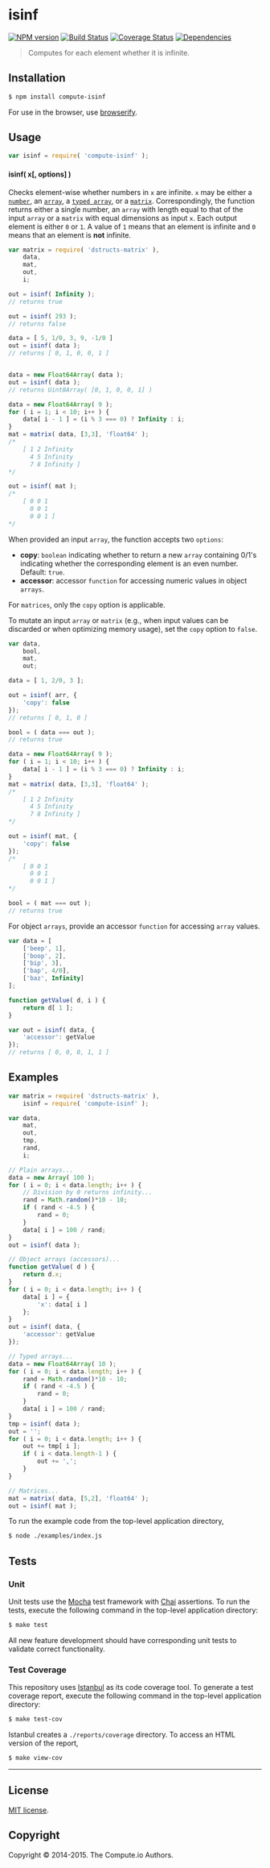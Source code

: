 isinf
===
[![NPM version][npm-image]][npm-url] [![Build Status][travis-image]][travis-url] [![Coverage Status][coveralls-image]][coveralls-url] [![Dependencies][dependencies-image]][dependencies-url]

> Computes for each element whether it is infinite.


## Installation

``` bash
$ npm install compute-isinf
```

For use in the browser, use [browserify](https://github.com/substack/node-browserify).


## Usage


``` javascript
var isinf = require( 'compute-isinf' );
```

#### isinf( x[, options] )

Checks element-wise whether numbers in `x` are infinite. `x` may be either a [`number`](https://developer.mozilla.org/en-US/docs/Web/JavaScript/Reference/Global_Objects/Number), an [`array`](https://developer.mozilla.org/en-US/docs/Web/JavaScript/Reference/Global_Objects/Array), a [`typed array`](https://developer.mozilla.org/en-US/docs/Web/JavaScript/Typed_arrays), or a [`matrix`](https://github.com/dstructs/matrix). Correspondingly, the function returns either a single number, an `array` with length equal to that of the input `array` or a `matrix` with equal dimensions as input `x`. Each output element is either `0` or `1`. A value of `1` means that an element is infinite  and `0` means that an element is __not__ infinite.

``` javascript
var matrix = require( 'dstructs-matrix' ),
    data,
    mat,
    out,
    i;

out = isinf( Infinity );
// returns true

out = isinf( 293 );
// returns false

data = [ 5, 1/0, 3, 9, -1/0 ]
out = isinf( data );
// returns [ 0, 1, 0, 0, 1 ]


data = new Float64Array( data );
out = isinf( data );
// returns Uint8Array( [0, 1, 0, 0, 1] )

data = new Float64Array( 9 );
for ( i = 1; i < 10; i++ ) {
	data[ i - 1 ] = (i % 3 === 0) ? Infinity : i;
}
mat = matrix( data, [3,3], 'float64' );
/*
	[ 1 2 Infinity
	  4 5 Infinity
	  7 8 Infinity ]
*/

out = isinf( mat );
/*
	[ 0 0 1
	  0 0 1
	  0 0 1 ]
*/
```

When provided an input `array`, the function accepts two `options`:

*  __copy__: `boolean` indicating whether to return a new `array` containing 0/1's indicating whether the corresponding element is an even number. Default: `true`.
*  __accessor__: accessor `function` for accessing numeric values in object `arrays`.

For `matrices`, only the `copy` option is applicable.

To mutate an input `array` or `matrix` (e.g., when input values can be discarded or when optimizing memory usage), set the `copy` option to `false`.

``` javascript
var data,
	bool,
	mat,
	out;

data = [ 1, 2/0, 3 ];

out = isinf( arr, {
	'copy': false
});
// returns [ 0, 1, 0 ]

bool = ( data === out );
// returns true

data = new Float64Array( 9 );
for ( i = 1; i < 10; i++ ) {
	data[ i - 1 ] = (i % 3 === 0) ? Infinity : i;
}
mat = matrix( data, [3,3], 'float64' );
/*
	[ 1 2 Infinity
	  4 5 Infinity
	  7 8 Infinity ]
*/

out = isinf( mat, {
	'copy': false
});
/*
	[ 0 0 1
	  0 0 1
	  0 0 1 ]
*/

bool = ( mat === out );
// returns true
```

For object `arrays`, provide an accessor `function` for accessing `array` values.

``` javascript
var data = [
	['beep', 1],
	['boop', 2],
	['bip', 3],
	['bap', 4/0],
	['baz', Infinity]
];

function getValue( d, i ) {
	return d[ 1 ];
}

var out = isinf( data, {
	'accessor': getValue
});
// returns [ 0, 0, 0, 1, 1 ]
```

## Examples

``` javascript
var matrix = require( 'dstructs-matrix' ),
	isinf = require( 'compute-isinf' );

var data,
	mat,
	out,
	tmp,
	rand,
	i;

// Plain arrays...
data = new Array( 100 );
for ( i = 0; i < data.length; i++ ) {
	// Division by 0 returns infinity...
	rand = Math.random()*10 - 10;
	if ( rand < -4.5 ) {
		rand = 0;
	}
	data[ i ] = 100 / rand;
}
out = isinf( data );

// Object arrays (accessors)...
function getValue( d ) {
	return d.x;
}
for ( i = 0; i < data.length; i++ ) {
	data[ i ] = {
		'x': data[ i ]
	};
}
out = isinf( data, {
	'accessor': getValue
});

// Typed arrays...
data = new Float64Array( 10 );
for ( i = 0; i < data.length; i++ ) {
	rand = Math.random()*10 - 10;
	if ( rand < -4.5 ) {
		rand = 0;
	}
	data[ i ] = 100 / rand;
}
tmp = isinf( data );
out = '';
for ( i = 0; i < data.length; i++ ) {
	out += tmp[ i ];
	if ( i < data.length-1 ) {
		out += ',';
	}
}

// Matrices...
mat = matrix( data, [5,2], 'float64' );
out = isinf( mat );
```

To run the example code from the top-level application directory,

``` bash
$ node ./examples/index.js
```


## Tests

### Unit

Unit tests use the [Mocha](http://mochajs.org) test framework with [Chai](http://chaijs.com) assertions. To run the tests, execute the following command in the top-level application directory:

``` bash
$ make test
```

All new feature development should have corresponding unit tests to validate correct functionality.


### Test Coverage

This repository uses [Istanbul](https://github.com/gotwarlost/istanbul) as its code coverage tool. To generate a test coverage report, execute the following command in the top-level application directory:

``` bash
$ make test-cov
```

Istanbul creates a `./reports/coverage` directory. To access an HTML version of the report,

``` bash
$ make view-cov
```


---
## License

[MIT license](http://opensource.org/licenses/MIT).


## Copyright

Copyright &copy; 2014-2015. The Compute.io Authors.


[npm-image]: http://img.shields.io/npm/v/compute-isinf.svg
[npm-url]: https://npmjs.org/package/compute-isinf

[travis-image]: http://img.shields.io/travis/compute-io/isinf/master.svg
[travis-url]: https://travis-ci.org/compute-io/isinf

[coveralls-image]: https://img.shields.io/coveralls/compute-io/isinf/master.svg
[coveralls-url]: https://coveralls.io/r/compute-io/isinf?branch=master

[dependencies-image]: http://img.shields.io/david/compute-io/isinf.svg
[dependencies-url]: https://david-dm.org/compute-io/isinf

[dev-dependencies-image]: http://img.shields.io/david/dev/compute-io/isinf.svg
[dev-dependencies-url]: https://david-dm.org/dev/compute-io/isinf

[github-issues-image]: http://img.shields.io/github/issues/compute-io/isinf.svg
[github-issues-url]: https://github.com/compute-io/isinf/issues
